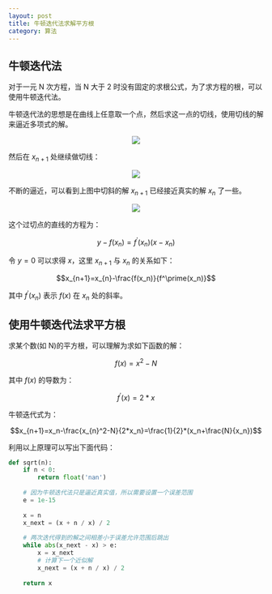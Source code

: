 ```yaml
---
layout: post
title: 牛顿迭代法求解平方根
category: 算法
---
```


## 牛顿迭代法

对于一元 N 次方程，当 N 大于 2 时没有固定的求根公式，为了求方程的根，可以使用牛顿迭代法。

牛顿迭代法的思想是在曲线上任意取一个点，然后求这一点的切线，使用切线的解来逼近多项式的解。


<div align="center"><img src="https://user-images.githubusercontent.com/7794103/51423436-0835de00-1bfb-11e9-8c12-8aeb1e122031.png" /></div>


然后在 $x_{n+1}$ 处继续做切线：

<div align="center"><img src="https://user-images.githubusercontent.com/7794103/51423442-213e8f00-1bfb-11e9-906f-f3ae6c775a11.png" /></div>

不断的逼近，可以看到上图中切斜的解 $x_{n+1}$ 已经接近真实的解 $x_n$ 了一些。

<div align="center"><img src="https://wangyu-name.oss-cn-hangzhou.aliyuncs.com/superbed/2019/06/13/5d026c56451253d178402e69.jpg" /></div>

这个过切点的直线的方程为：

$$y-f(x_n)=f^\prime(x_n)(x-x_n)$$

令 $y=0$ 可以求得 $x$，这里 $x_{n+1}$ 与 $x_n$ 的关系如下：

$$x_{n+1}=x_{n}-\frac{f(x_n)}{f^\prime(x_n)}$$

其中 $f^\prime(x_n)$ 表示 $f(x)$ 在 $x_n$ 处的斜率。

## 使用牛顿迭代法求平方根

求某个数(如 N)的平方根，可以理解为求如下函数的解：

$$f(x)=x^2-N$$

其中 $f(x)$ 的导数为：

$$f^\prime(x)=2*x$$

牛顿迭代式为：

$$x_{n+1}=x_n-\frac{x_{n}^2-N}{2*x_n}=\frac{1}{2}*(x_n+\frac{N}{x_n})$$

利用以上原理可以写出下面代码：

```python
def sqrt(n):
    if n < 0:
        return float('nan')
    
    # 因为牛顿迭代法只是逼近真实值，所以需要设置一个误差范围
    e = 1e-15
    
    x = n
    x_next = (x + n / x) / 2
    
    # 两次迭代得到的解之间相差小于误差允许范围后跳出
    while abs(x_next - x) > e:
        x = x_next
        # 计算下一个近似解
        x_next = (x + n / x) / 2
    
    return x
```